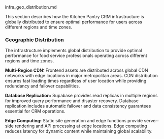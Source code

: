 infra_geo_distribution.md

This section describes how the Kitchen Pantry CRM infrastructure is globally distributed to ensure optimal performance for users across different regions and time zones.

### Geographic Distribution

The infrastructure implements global distribution to provide optimal performance for food service professionals operating across different regions and time zones.

**Multi-Region CDN:** Frontend assets are distributed across global CDN networks with edge locations in major metropolitan areas. CDN distribution ensures fast loading times regardless of user location while providing redundancy and failover capabilities.

**Database Replication:** Supabase provides read replicas in multiple regions for improved query performance and disaster recovery. Database replication includes automatic failover and data consistency guarantees essential for CRM operations.

**Edge Computing:** Static site generation and edge functions provide server-side rendering and API processing at edge locations. Edge computing reduces latency for dynamic content while maintaining global scalability.